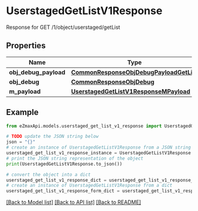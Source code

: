 # UserstagedGetListV1Response

Response for GET /1/object/userstaged/getList

## Properties

Name | Type | Description | Notes
------------ | ------------- | ------------- | -------------
**obj_debug_payload** | [**CommonResponseObjDebugPayloadGetList**](CommonResponseObjDebugPayloadGetList.md) |  | 
**obj_debug** | [**CommonResponseObjDebug**](CommonResponseObjDebug.md) |  | [optional] 
**m_payload** | [**UserstagedGetListV1ResponseMPayload**](UserstagedGetListV1ResponseMPayload.md) |  | 

## Example

```python
from eZmaxApi.models.userstaged_get_list_v1_response import UserstagedGetListV1Response

# TODO update the JSON string below
json = "{}"
# create an instance of UserstagedGetListV1Response from a JSON string
userstaged_get_list_v1_response_instance = UserstagedGetListV1Response.from_json(json)
# print the JSON string representation of the object
print(UserstagedGetListV1Response.to_json())

# convert the object into a dict
userstaged_get_list_v1_response_dict = userstaged_get_list_v1_response_instance.to_dict()
# create an instance of UserstagedGetListV1Response from a dict
userstaged_get_list_v1_response_form_dict = userstaged_get_list_v1_response.from_dict(userstaged_get_list_v1_response_dict)
```
[[Back to Model list]](../README.md#documentation-for-models) [[Back to API list]](../README.md#documentation-for-api-endpoints) [[Back to README]](../README.md)


